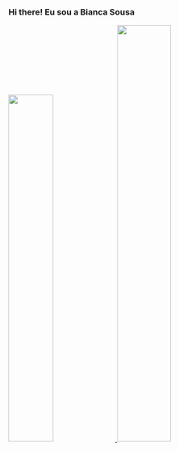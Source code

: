 ### Hi there! Eu sou a Bianca Sousa

<div>
  <a href="https://www.linkedin.com/in/bianca-sousa-abb4861b8/">
  <img width="42%" src="https://github-readme-stats.vercel.app/api?username=biancasbs&show_icons=true&theme=dracula">
  <img width="46%" src="https://github-readme-stats.vercel.app/api/top-langs/?username=biancasbs&layout=compact&langs_count=7&theme=cobalt"/>
</div>

